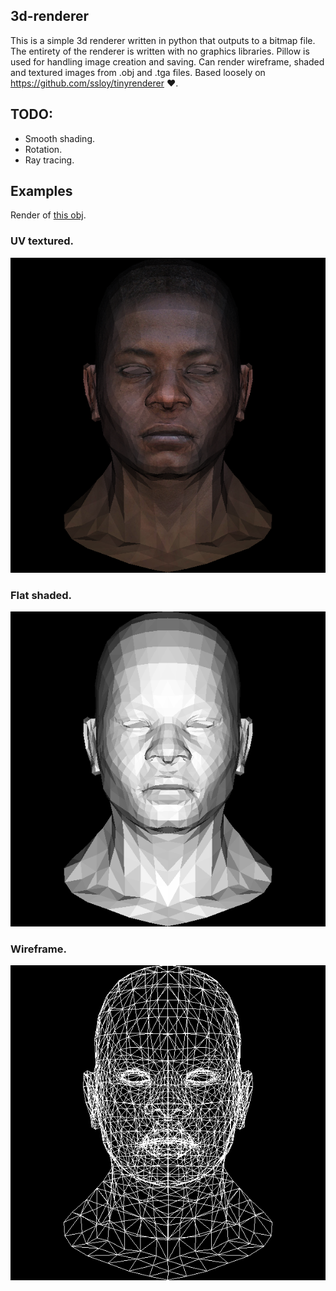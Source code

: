 ## 3d-renderer
This is a simple 3d renderer written in python that outputs to a bitmap file. The entirety of the renderer is written with no graphics libraries. Pillow is used for handling image creation and saving. Can render wireframe, shaded and textured images from .obj and .tga files. Based loosely on https://github.com/ssloy/tinyrenderer ❤️. 
## TODO:
- Smooth shading.
- Rotation.
- Ray tracing.

## Examples
Render of [this obj](https://github.com/ssloy/tinyrenderer/blob/f6fecb7ad493264ecd15e230411bfb1cca539a12/obj/african_head.obj). 
### UV textured.
![](renders/shaded.bmp)
### Flat shaded.
![](renders/out.bmp) 
### Wireframe.
![](renders/wire.bmp) 
 
